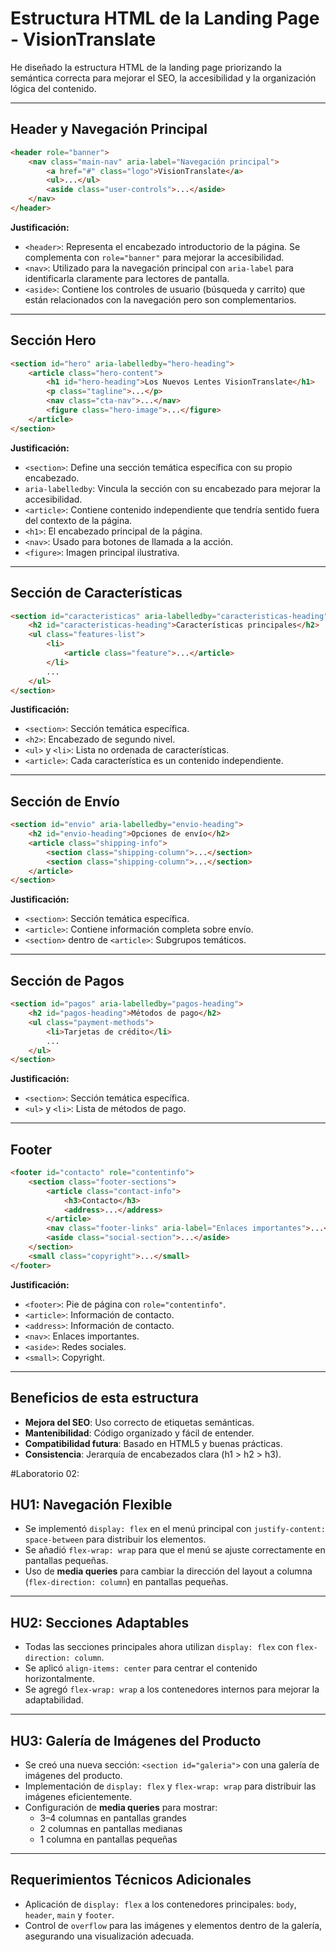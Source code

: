 # Estructura HTML de la Landing Page - VisionTranslate

He diseñado la estructura HTML de la landing page priorizando la semántica correcta para mejorar el SEO, la accesibilidad y la organización lógica del contenido.

---

## Header y Navegación Principal

```html
<header role="banner">
    <nav class="main-nav" aria-label="Navegación principal">
        <a href="#" class="logo">VisionTranslate</a>
        <ul>...</ul>
        <aside class="user-controls">...</aside>
    </nav>
</header>
```

**Justificación:**

- `<header>`: Representa el encabezado introductorio de la página. Se complementa con `role="banner"` para mejorar la accesibilidad.
- `<nav>`: Utilizado para la navegación principal con `aria-label` para identificarla claramente para lectores de pantalla.
- `<aside>`: Contiene los controles de usuario (búsqueda y carrito) que están relacionados con la navegación pero son complementarios.

---

## Sección Hero

```html
<section id="hero" aria-labelledby="hero-heading">
    <article class="hero-content">
        <h1 id="hero-heading">Los Nuevos Lentes VisionTranslate</h1>
        <p class="tagline">...</p>
        <nav class="cta-nav">...</nav>
        <figure class="hero-image">...</figure>
    </article>
</section>
```

**Justificación:**

- `<section>`: Define una sección temática específica con su propio encabezado.
- `aria-labelledby`: Vincula la sección con su encabezado para mejorar la accesibilidad.
- `<article>`: Contiene contenido independiente que tendría sentido fuera del contexto de la página.
- `<h1>`: El encabezado principal de la página.
- `<nav>`: Usado para botones de llamada a la acción.
- `<figure>`: Imagen principal ilustrativa.

---

## Sección de Características

```html
<section id="caracteristicas" aria-labelledby="caracteristicas-heading">
    <h2 id="caracteristicas-heading">Características principales</h2>
    <ul class="features-list">
        <li>
            <article class="feature">...</article>
        </li>
        ...
    </ul>
</section>
```

**Justificación:**

- `<section>`: Sección temática específica.
- `<h2>`: Encabezado de segundo nivel.
- `<ul>` y `<li>`: Lista no ordenada de características.
- `<article>`: Cada característica es un contenido independiente.

---

## Sección de Envío

```html
<section id="envio" aria-labelledby="envio-heading">
    <h2 id="envio-heading">Opciones de envío</h2>
    <article class="shipping-info">
        <section class="shipping-column">...</section>
        <section class="shipping-column">...</section>
    </article>
</section>
```

**Justificación:**

- `<section>`: Sección temática específica.
- `<article>`: Contiene información completa sobre envío.
- `<section>` dentro de `<article>`: Subgrupos temáticos.

---

## Sección de Pagos

```html
<section id="pagos" aria-labelledby="pagos-heading">
    <h2 id="pagos-heading">Métodos de pago</h2>
    <ul class="payment-methods">
        <li>Tarjetas de crédito</li>
        ...
    </ul>
</section>
```

**Justificación:**

- `<section>`: Sección temática específica.
- `<ul>` y `<li>`: Lista de métodos de pago.

---

## Footer

```html
<footer id="contacto" role="contentinfo">
    <section class="footer-sections">
        <article class="contact-info">
            <h3>Contacto</h3>
            <address>...</address>
        </article>
        <nav class="footer-links" aria-label="Enlaces importantes">...</nav>
        <aside class="social-section">...</aside>
    </section>
    <small class="copyright">...</small>
</footer>
```

**Justificación:**

- `<footer>`: Pie de página con `role="contentinfo"`.
- `<article>`: Información de contacto.
- `<address>`: Información de contacto.
- `<nav>`: Enlaces importantes.
- `<aside>`: Redes sociales.
- `<small>`: Copyright.

---

## Beneficios de esta estructura

- **Mejora del SEO**: Uso correcto de etiquetas semánticas.
- **Mantenibilidad**: Código organizado y fácil de entender.
- **Compatibilidad futura**: Basado en HTML5 y buenas prácticas.
- **Consistencia**: Jerarquía de encabezados clara (h1 > h2 > h3).




#Laboratorio 02: 
## HU1: Navegación Flexible

- Se implementó `display: flex` en el menú principal con `justify-content: space-between` para distribuir los elementos.
- Se añadió `flex-wrap: wrap` para que el menú se ajuste correctamente en pantallas pequeñas.
- Uso de **media queries** para cambiar la dirección del layout a columna (`flex-direction: column`) en pantallas pequeñas.

---

## HU2: Secciones Adaptables

- Todas las secciones principales ahora utilizan `display: flex` con `flex-direction: column`.
- Se aplicó `align-items: center` para centrar el contenido horizontalmente.
- Se agregó `flex-wrap: wrap` a los contenedores internos para mejorar la adaptabilidad.

---

## HU3: Galería de Imágenes del Producto

- Se creó una nueva sección: `<section id="galeria">` con una galería de imágenes del producto.
- Implementación de `display: flex` y `flex-wrap: wrap` para distribuir las imágenes eficientemente.
- Configuración de **media queries** para mostrar:
  - 3–4 columnas en pantallas grandes
  - 2 columnas en pantallas medianas
  - 1 columna en pantallas pequeñas

---

## Requerimientos Técnicos Adicionales

- Aplicación de `display: flex` a los contenedores principales: `body`, `header`, `main` y `footer`.
- Control de `overflow` para las imágenes y elementos dentro de la galería, asegurando una visualización adecuada.

